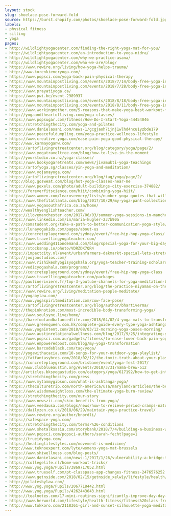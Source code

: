 ```yaml
---
layout: stock
slug: shoelace-pose-forward-fold
source: https://burst.shopify.com/photos/shoelace-pose-forward-fold.jpg
labels:
- physical fitness
- sitting
- yoga
pages:
- http://wildlightyogacenter.com/finding-the-right-yoga-mat-for-you/
- http://wildlightyogacenter.com/an-introduction-to-yoga-nidra/
- http://wildlightyogacenter.com/why-we-practice-asana/
- http://wildlightyogacenter.com/who-we-are/blog/
- https://www.rewire.org/living/how-yoga-helps-trauma/
- http://www.korenkieneryoga.com/
- https://www.popsci.com/yoga-back-pain-physical-therapy
- https://www.mountainpostliving.com/events/2018/7/14/body-free-yoga-in-the-park
- https://www.mountainpostliving.com/events/2018/7/28/body-free-yoga-in-the-park
- https://www.prayatiyoga.ca/
- https://www.pwi.be/event-2989937
- https://www.mountainpostliving.com/events/2018/8/18/body-free-yoga-in-the-park
- https://www.mountainpostliving.com/events/2018/8/11/body-free-yoga-in-the-park
- https://www.workingmother.com/5-reasons-that-make-yoga-best-workout-for-working-moms
- http://yogaandtheartofliving.com/yoga-classes/
- https://www.popsugar.com/fitness/How-Do-I-Start-Yoga-44454046
- https://stretchingthecity.com/yoga-and-pilates
- https://www.danielasani.com/news-1/gcgjaoh7ijnj1wlhd4ncu1yzbde179
- https://www.peacefuldumpling.com/yoga-practice-wellness-lifestyle
- https://www.creative-yoga.com/ease-pain-yoga-good-physical-therapy/
- http://www.karmayoganw.com/
- https://artoflivingretreatcenter.org/blog/category/yoga/page/2/
- https://www.yogatraveltree.com/blog/how-to-live-in-the-moment
- http://yourstudio.co.nz/yoga-classes/
- https://www.bookyogaretreats.com/news/jivamukti-yoga-teachings
- https://artofyoga.sg/classes/yin-yoga-and-meditation/
- https://www.yojanayoga.com/
- https://artoflivingretreatcenter.org/blog/tag/yoga/page/2/
- http://blog.gosweat.com/blog/hot-yoga-classes-near-me
- https://www.pexels.com/photo/adult-buildings-city-exercise-374882/
- https://foreverfitscience.com/hiit/combining-yoga-hiit/
- https://www.women.com/learoseemery/lists/number-yoga-quotes-that-will-inspire-you-to-live-your-best-life
- https://www.thefitatlanta.com/blog/2017/10/29/my-yoga-pant-collection-is-worth-more-than-my-condo
- https://www.yogasouthafrica.co.za/home/
- http://wealthyenglishteacher.com/
- https://ilovemanchester.com/2017/06/03/summer-yoga-sessions-in-manchester-that-could-extend-your-life.aspx
- https://www.linkedin.com/in/maria-kugler-237b90a
- http://comstudent.org/take-a-path-to-better-communication-yoga-style/
- https://lunayogakids.com/pages/about-us
- https://concreteplayground.com/sydney/event/free-hip-hop-yoga-class/
- https://www.travellingyogateacher.com/
- https://www.wedding411ondemand.com/blog/special-yoga-for-your-big-day-prep/
- https://stocksnap.io/photo/VDRZDK7QR4
- https://impactcity.nl/event/urbanfarmers-dakmarkt-special-lets-stretch/
- http://joojoostudios.com/
- https://www.rishikeshyogisyogshala.org/yoga-teacher-training-scholarship-india/
- http://vedicyogashala.com/programs/
- https://concreteplayground.com/sydney/event/free-hip-hop-yoga-class
- https://www.travellingyogateacher.com/packages
- http://paulineriviere.fr/top-3-youtube-channels-for-yoga-meditation-beginners
- https://artoflivingretreatcenter.org/blog/the-practice-niyamas-on-the-mat/
- https://www.rewire.org/living/meditation-people-meditate/
- http://yogabylaw.com/
- http://www.yogaspiritmeditation.com/cow-face-pose/
- https://artoflivingretreatcenter.org/blog/author/bhartiverma/
- http://thepinknotion.com/most-incredible-body-transforming-yoga/
- https://www.soulsync.live/home/
- https://barefootandbalancedlife.com/2018/04/02/4-yoga-mats-to-transform-your-practice/
- https://www.greenqueen.com.hk/complete-guide-every-type-yoga-ashtanga-yin/
- http://www.yogaintent.com/2018/08/03/12-morning-yoga-poses-morning/
- https://www.austinrelationalwellness.com/blog/2017/9/25/integrating-yoga-with-the-enneagram-with-abi-robins
- https://www.popsci.com.au/gadgets/fitness/to-ease-lower-back-pain-yoga-might-be-just-as-good-as-physical-therapy,466192
- https://www.empoweredpost.com/blog/my-yoga-transformation
- https://www.barcodeblack.com/tag/yoga/
- http://yogawithacacia.com/10-songs-for-your-outdoor-yoga-playlist/
- https://fatfantasybros.com/2018/02/12/the-toxic-truth-about-your-plastic-yoga-mat/
- https://concreteplayground.com/brisbane/event/yoga-fest-2017/
- http://www.clubblueaustin.org/events/2018/3/31/nama-brew-512
- http://articles.bksyogastudio.com/category/yoga/617192/how-to-get-into-yoga-without-being-good-at-it
- https://stretchingthecity.com/press
- https://www.mytammygibson.com/what-is-ashtanga-yoga/
- https://theculturetrip.com/north-america/usa/maryland/articles/the-best-outdoor-workout-classes-in-baltimore/
- https://www.wisdomweightloss.com/the-ultimate-yoga-burn-review/
- https://stretchingthecity.com/our-story
- https://www.newszii.com/skin-benefits-from-yoga/
- https://www.veedausa.com/blogs/news/how-to-relieve-period-cramps-naturally
- https://dailyzen.co.uk/2018/06/29/maintain-yoga-practice-travel/
- https://www.rewire.org/author/bnordli/
- https://safespace-yoga.com/
- https://stretchingthecity.com/terms-%26-conditions
- https://www.shetalksasia.com/storybank/2018/7/4/building-a-business-with-love
- https://www.popsci.com/popsci-authors/sarah-fecht?page=1
- https://trueidyoga.com/
- https://healinglifestyles.com/movement-is-medicine/
- http://www.teknoexpert.com/lyte/womens-yoga-mat-brussels
- https://www.shiwellness.com/blog-posts/
- https://www.danielasani.com/news-1/2017/1/26/vulnerability-a-bridge-through-better-connections
- https://collegelife.nl/home-workout-tricks/
- http://www.yog.yoga/Pupils/3869717052.html
- https://www.trueself.com/pt-classpass-app-changes-fitness-2476576252.html
- https://www.getnside.com/2018/02/15/getnside_xelw1y/lifestyle/health/1218/7-stretches-for-reducing-morning-stiffness/
- http://pilatesbylaw.com/
- http://www.yog.yoga/Pupils/2067718442.html
- http://www.yog.yoga/Pupils/4262443043.html
- https://tealnotes.com/17-mini-routines-significantly-improve-day-day-life-definitely-try/
- https://www.herworld.com/lifestyle/health-fitness/fitness%20class-free-singapore
- http://www.tokkoro.com/2118361-girl-and-sunset-silhouette-yoga-meditation-girl-on-the-background-of.html
---
```

